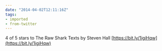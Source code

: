 ```yaml
---
date: "2014-04-02T12:11:16Z"
tags:
- imported
- from-twitter
---
```

4 of 5 stars to The Raw Shark Texts by Steven Hall [https://bit.ly/1igiHqw](https://bit.ly/1igiHqw)
